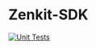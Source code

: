 # Zenkit-SDK
[![Unit Tests](https://github.com/caretech-owl/zenkit-sdk/actions/workflows/unit_tests.yaml/badge.svg)](https://github.com/caretech-owl/zenkit-sdk/actions/workflows/unit_tests.yaml)